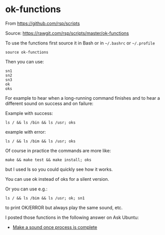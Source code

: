 ok-functions
============
From https://github.com/rsp/scripts

Source: https://rawgit.com/rsp/scripts/master/ok-functions

To use the functions first source it in Bash or in `~/.bashrc` or `~/.profile`
```
source ok-functions
```

Then you can use:
```
sn1
sn2
sn3
ok
oks
```

For example to hear when a long-running command finishes and to hear a different sound on success and on failure:

Example with success:
```
ls / && ls /bin && ls /usr; oks
```
example with error:
```
ls / && ls /bim && ls /usr; oks
```
Of course in practice the commands are more like:
```
make && make test && make install; oks
```
but I used ls so you could quickly see how it works.

You can use ok instead of oks for a silent version.

Or you can use e.g.:
```
ls / && ls /bim && ls /usr; ok; sn1
```
to print OK/ERROR but always play the same sound, etc.

I posted those functions in the following answer on Ask Ubuntu:
* [Make a sound once process is complete](https://askubuntu.com/questions/277215/make-a-sound-once-process-is-complete/604116#604116)

